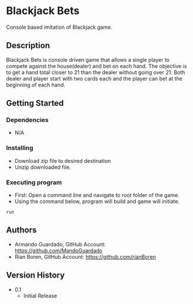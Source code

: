 # Blackjack Bets

Console based imitation of Blackjack game.

## Description

Blackjack Bets is console driven game that allows a single player to compete against the 
house(dealer) and bet on each hand. The objective is to get a hand total closer to 21 than
the dealer without going over 21. Both dealer and player start with two cards each and the 
player can bet at the beginning of each hand.

## Getting Started

### Dependencies

* N/A

### Installing

* Download zip file to desired destination
* Unzip downloaded file.

### Executing program

* First: Open a command line and navigate to root folder of the game.
* Using the command below, program will build and game will initiate.
```
run
```



## Authors



* Armando Guardado, GitHub Account: https://github.com/MandoGuardado
* Rian Boren, GitHub Account: https://github.com/rianBoren

## Version History

* 0.1
    * Initial Release

